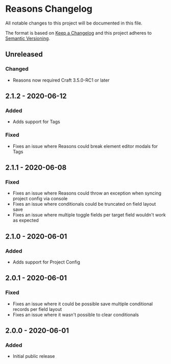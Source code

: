 # Reasons Changelog

All notable changes to this project will be documented in this file.

The format is based on [Keep a Changelog](http://keepachangelog.com/) and this project adheres to [Semantic Versioning](http://semver.org/).

## Unreleased
### Changed
- Reasons now required Craft 3.5.0-RC1 or later

## 2.1.2 - 2020-06-12
### Added
- Adds support for Tags
### Fixed
- Fixes an issue where Reasons could break element editor modals for Tags

## 2.1.1 - 2020-06-08
### Fixed
- Fixes an issue where Reasons could throw an exception when syncing project config via console
- Fixes an issue where conditionals could be truncated on field layout save
- Fixes an issue where multiple toggle fields per target field wouldn't work as expected

## 2.1.0 - 2020-06-01
### Added
- Adds support for Project Config

## 2.0.1 - 2020-06-01
### Fixed
- Fixes an issue where it could be possible save multiple conditional records per field layout
- Fixes an issue where it wasn't possible to clear conditionals

## 2.0.0 - 2020-06-01
### Added
- Initial public release
